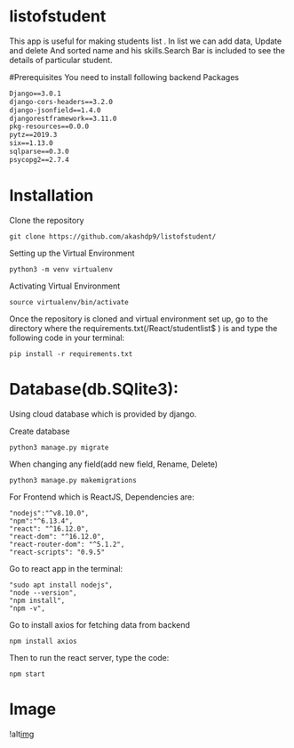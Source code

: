 # listofstudent
This app is useful for making students list . In list we can add data, Update and delete And sorted name and his skills.Search Bar is included to see the details of particular student.

#Prerequisites
You need to install following backend Packages
```asgiref==3.2.3
Django==3.0.1
django-cors-headers==3.2.0
django-jsonfield==1.4.0
djangorestframework==3.11.0
pkg-resources==0.0.0
pytz==2019.3
six==1.13.0
sqlparse==0.3.0
psycopg2==2.7.4
```

# Installation
Clone the repository

```
git clone https://github.com/akashdp9/listofstudent/
```

Setting up the Virtual Environment

```
python3 -m venv virtualenv
```

Activating Virtual Environment

```
source virtualenv/bin/activate
```
Once the repository is cloned and virtual environment set up, go to the directory where the requirements.txt(/React/studentlist$ ) is and type the following code in your terminal:

```
pip install -r requirements.txt
```

# Database(db.SQlite3):

Using cloud database which is provided by django.

Create database

```
python3 manage.py migrate
```
When changing any field(add new field, Rename, Delete)

```
python3 manage.py makemigrations
```

For Frontend which is ReactJS, Dependencies are:

```
"nodejs":"^v8.10.0",
"npm":"^6.13.4",
"react": "^16.12.0",
"react-dom": "^16.12.0",
"react-router-dom": "^5.1.2",
"react-scripts": "0.9.5"

```
Go to react app  in the terminal:
```
"sudo apt install nodejs",
"node --version",
"npm install", 
"npm -v",
```
Go to install axios for fetching data from backend
```
npm install axios
```
Then to run the react server, type the code:
```
npm start
```


# Image
!alt[img](https://github.com/akashdp9/listofstudent/blob/beckend/image/Screenshot%20from%202020-02-01%2013-53-59.png)
